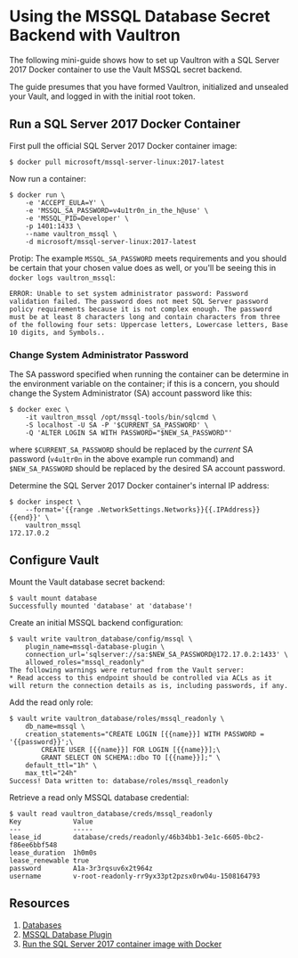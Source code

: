 # Using the MSSQL Database Secret Backend with Vaultron

The following mini-guide shows how to set up Vaultron with a SQL Server 2017 Docker container to use the Vault MSSQL secret backend.

The guide presumes that you have formed Vaultron, initialized and unsealed your Vault, and logged in with the initial root token.

## Run a SQL Server 2017 Docker Container

First pull the official SQL Server 2017 Docker container image:


```
$ docker pull microsoft/mssql-server-linux:2017-latest
```

Now run a container:

```
$ docker run \
    -e 'ACCEPT_EULA=Y' \
    -e 'MSSQL_SA_PASSWORD=v4u1tr0n_in_the_h@use' \
    -e 'MSSQL_PID=Developer' \
    -p 1401:1433 \
    --name vaultron_mssql \
    -d microsoft/mssql-server-linux:2017-latest
```

Protip: The example `MSSQL_SA_PASSWORD` meets requirements and you should be certain that your chosen value does as well, or you'll be seeing this in `docker logs vaultron_mssql`:

```
ERROR: Unable to set system administrator password: Password validation failed. The password does not meet SQL Server password policy requirements because it is not complex enough. The password must be at least 8 characters long and contain characters from three of the following four sets: Uppercase letters, Lowercase letters, Base 10 digits, and Symbols..
```

### Change System Administrator Password

The SA password specified when running the container can be determine in the environment variable on the container; if this is a concern, you should change the System Administrator (SA) account password like this:

```
$ docker exec \
    -it vaultron_mssql /opt/mssql-tools/bin/sqlcmd \
    -S localhost -U SA -P '$CURRENT_SA_PASSWORD' \
    -Q 'ALTER LOGIN SA WITH PASSWORD="$NEW_SA_PASSWORD"'
```

where `$CURRENT_SA_PASSWORD` should be replaced by the _current_ SA password (`v4u1tr0n` in the above example run command) and `$NEW_SA_PASSWORD` should be replaced by the desired SA account password.

Determine the SQL Server 2017 Docker container's internal IP address:

```
$ docker inspect \
    --format='{{range .NetworkSettings.Networks}}{{.IPAddress}}{{end}}' \
    vaultron_mssql
172.17.0.2
```

## Configure Vault

Mount the Vault database secret backend:

```
$ vault mount database
Successfully mounted 'database' at 'database'!
```

Create an initial MSSQL backend configuration:

```
$ vault write vaultron_database/config/mssql \
    plugin_name=mssql-database-plugin \
    connection_url='sqlserver://sa:$NEW_SA_PASSWORD@172.17.0.2:1433' \
    allowed_roles="mssql_readonly"
The following warnings were returned from the Vault server:
* Read access to this endpoint should be controlled via ACLs as it will return the connection details as is, including passwords, if any.
```

Add the read only role:

```
$ vault write vaultron_database/roles/mssql_readonly \
    db_name=mssql \
    creation_statements="CREATE LOGIN [{{name}}] WITH PASSWORD = '{{password}}';\
        CREATE USER [{{name}}] FOR LOGIN [{{name}}];\
        GRANT SELECT ON SCHEMA::dbo TO [{{name}}];" \
    default_ttl="1h" \
    max_ttl="24h"
Success! Data written to: database/roles/mssql_readonly
```

Retrieve a read only MSSQL database credential:


```
$ vault read vaultron_database/creds/mssql_readonly
Key             Value
---             -----
lease_id        database/creds/readonly/46b34bb1-3e1c-6605-0bc2-f86ee6bbf548
lease_duration  1h0m0s
lease_renewable true
password        A1a-3r3rqsuv6x2t964z
username        v-root-readonly-rr9yx33pt2pzsx0rw04u-1508164793
```

## Resources

1. [Databases](https://www.vaultproject.io/docs/secrets/databases/index.html)
2. [MSSQL Database Plugin](https://www.vaultproject.io/docs/secrets/databases/mssql.html)
3. [Run the SQL Server 2017 container image with Docker](https://docs.microsoft.com/en-us/sql/linux/quickstart-install-connect-docker)
